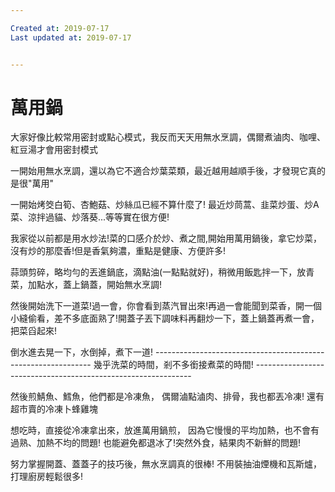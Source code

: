 ```yaml
---

Created at: 2019-07-17
Last updated at: 2019-07-17


---
```


# 萬用鍋


大家好像比較常用密封或點心模式，我反而天天用無水烹調，偶爾煮滷肉、咖哩、紅豆湯才會用密封模式

一開始用無水烹調，還以為它不適合炒葉菜類，最近越用越順手後，才發現它真的是很"萬用"

一開始烤筊白筍、杏鮑菇、炒絲瓜已經不算什麼了!
最近炒茼蒿、韭菜炒蛋、炒A菜、涼拌過貓、炒落葵...等等實在很方便!

我家從以前都是用水炒法!菜的口感介於炒、煮之間,開始用萬用鍋後，拿它炒菜，沒有炒的那麼香!但是香氣夠濃，重點是健康、方便許多!

蒜頭剪碎，略均勻的丟進鍋底，滴點油(一點點就好)，稍微用飯匙拌一下，放青菜，加點水，蓋上鍋蓋，開始無水烹調!

然後開始洗下一道菜!過一會，你會看到蒸汽冒出來!再過一會能聞到菜香，開一個小縫偷看，差不多底面熟了!開蓋子丟下調味料再翻炒一下，蓋上鍋蓋再煮一會，把菜舀起來!

倒水進去晃一下，水倒掉，煮下一道!
\--------------------------------------------------------------
幾乎洗菜的時間，剎不多銜接煮菜的時間!
\--------------------------------------------------------------

然後煎鯖魚、鱈魚，他們都是冷凍魚，
偶爾滷點滷肉、排骨，我也都丟冷凍!
還有超市賣的冷凍卜蜂雞塊

想吃時，直接從冷凍拿出來，放進萬用鍋煎，
因為它慢慢的平均加熱，也不會有過熟、加熱不均的問題!
也能避免都退冰了!突然外食，結果肉不新鮮的問題!

努力掌握開蓋、蓋蓋子的技巧後，無水烹調真的很棒!
不用裝抽油煙機和瓦斯爐，打理廚房輕鬆很多!

